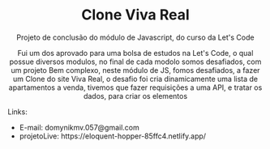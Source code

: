 <h1 align="center">Clone Viva Real</h1>
<p align="center">Projeto de conclusão do módulo de Javascript, do curso da Let's Code</p>
<p align="center"> Fui um dos aprovado para uma bolsa de estudos na Let's Code, o qual possue diversos modulos, no final de cada modolo somos desafiados, com um projeto
Bem complexo, neste módulo de JS, fomos desafiados, a fazer um Clone do site Viva Real, o desafio foi cria dinamicamente uma lista de apartamentos a venda, tivemos que fazer
requisições a uma API, e tratar os dados, para criar os elementos</p>

<div>
  <p>Links: </p>
  <ul>
    <li>E-mail: <a>domynikmv.057@gmail.com</a></li>
     <li>projetoLive: <a>https://eloquent-hopper-85ffc4.netlify.app/</a></li>
  </ul>
</div>
